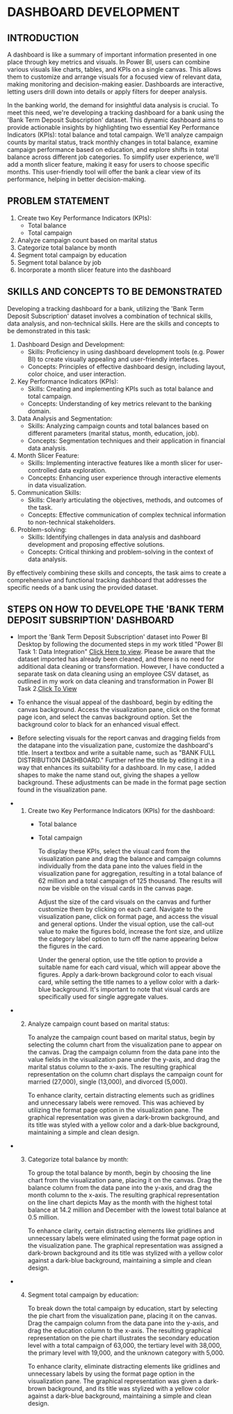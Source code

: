 # DASHBOARD DEVELOPMENT

## INTRODUCTION

A dashboard is like a summary of important information presented in one place through key metrics and visuals. In Power BI, users can combine various visuals like charts, tables, and KPIs on a single canvas. This allows them to customize and arrange visuals for a focused view of relevant data, making monitoring and decision-making easier. Dashboards are interactive, letting users drill down into details or apply filters for deeper analysis.

In the banking world, the demand for insightful data analysis is crucial. To meet this need, we're developing a tracking dashboard for a bank using the 'Bank Term Deposit Subscription' dataset. This dynamic dashboard aims to provide actionable insights by highlighting two essential Key Performance Indicators (KPIs): total balance and total campaign. We'll analyze campaign counts by marital status, track monthly changes in total balance, examine campaign performance based on education, and explore shifts in total balance across different job categories. To simplify user experience, we'll add a month slicer feature, making it easy for users to choose specific months. This user-friendly tool will offer the bank a clear view of its performance, helping in better decision-making.

## PROBLEM STATEMENT 

1. Create two Key Performance Indicators (KPIs):
   - Total balance
   - Total campaign
2. Analyze campaign count based on marital status
3. Categorize total balance by month
4. Segment total campaign by education
5. Segment total balance by job
6. Incorporate a month slicer feature into the dashboard

## SKILLS AND CONCEPTS TO BE DEMONSTRATED

Developing a tracking dashboard for a bank, utilizing the 'Bank Term Deposit Subscription' dataset involves a combination of technical skills, data analysis, and non-technical skills. Here are the skills and concepts to be demonstrated in this task:

1. Dashboard Design and Development:
   - Skills: Proficiency in using dashboard development tools (e.g. Power BI) to create visually appealing and user-friendly interfaces.
   - Concepts: Principles of effective dashboard design, including layout, color choice, and user interaction.
2. Key Performance Indicators (KPIs):
   - Skills: Creating and implementing KPIs such as total balance and total campaign.
   - Concepts: Understanding of key metrics relevant to the banking domain.
3. Data Analysis and Segmentation:
   - Skills: Analyzing campaign counts and total balances based on different parameters (marital status, month, education, job).
   - Concepts: Segmentation techniques and their application in financial data analysis.
4. Month Slicer Feature:
   - Skills: Implementing interactive features like a month slicer for user-controlled data exploration.
   - Concepts: Enhancing user experience through interactive elements in data visualization.
5. Communication Skills:
   - Skills: Clearly articulating the objectives, methods, and outcomes of the task.
   - Concepts: Effective communication of complex technical information to non-technical stakeholders.
6. Problem-solving:
   - Skills: Identifying challenges in data analysis and dashboard development and proposing effective solutions.
   - Concepts: Critical thinking and problem-solving in the context of data analysis.

By effectively combining these skills and concepts, the task aims to create a comprehensive and functional tracking dashboard that addresses the specific needs of a bank using the provided dataset.

## STEPS ON HOW TO DEVELOPE THE 'BANK TERM DEPOSIT SUBSRIPTION' DASHBOARD

- Import the 'Bank Term Deposit Subscription' dataset into Power BI Desktop by following the documented steps in my work titled "Power BI Task 1: Data Integration" [Click Here to view](https://github.com/Boobae-Vivian/POWER-BI-TASK-1-Dataset-Integration). Please be aware that the dataset imported has already been cleaned, and there is no need for additional data cleaning or transformation. However, I have conducted a separate task on data cleaning using an employee CSV dataset, as outlined in my work on data cleaning and transformation in Power BI Task 2.[Click To View](https://github.com/Boobae-Vivian/POWER-BI-TASK-2-Data-Cleaning)
- To enhance the visual appeal of the dashboard, begin by editing the canvas background. Access the visualization pane, click on the format page icon, and select the canvas background option. Set the background color to black for an enhanced visual effect.
- Before selecting visuals for the report canvas and dragging fields from the datapane into the visualization pane, customize the dashboard's title. Insert a textbox and write a suitable name, such as "BANK FULL DISTRIBUTION DASHBOARD." Further refine the title by editing it in a way that enhances its suitability for a dashboard. In my case, I added shapes to make the name stand out, giving the shapes a yellow background. These adjustments can be made in the format page section found in the visualization pane.
- 1. Create two Key Performance Indicators (KPIs) for the dashboard:
     - Total balance
     - Total campaign

        To display these KPIs, select the visual card from the visualization pane and drag the balance and campaign columns individually from the data pane into the values field in the visualization pane for aggregation, resulting in a total balance of 62 million and a total campaign of 125 thousand. The results will now be visible on the visual cards in the canvas page.

        Adjust the size of the card visuals on the canvas and further customize them by clicking on each card. Navigate to the visualization pane, click on format page, and access the visual and general options. Under the visual option, use the call-out value to make the figures bold, increase the font size, and utilize the category label option to turn off the name appearing below the figures in the card.

        Under the general option, use the title option to provide a suitable name for each card visual, which will appear above the figures. Apply a dark-brown background color to each visual card, while setting the title names to a yellow color with a dark-blue background. It's important to note that visual cards are specifically used for single aggregate values.

- 2. Analyze campaign count based on marital status:

     To analyze the campaign count based on marital status, begin by selecting the column chart from the visualization pane to appear on the canvas. Drag the campaign column from the data pane into the value fields in the visualization pane under the y-axis, and drag the marital status column to the x-axis. The resulting graphical representation on the column chart displays the campaign count for married (27,000), single (13,000), and divorced (5,000).

     To enhance clarity, certain distracting elements such as gridlines and unnecessary labels were removed. This was achieved by utilizing the format page option in the visualization pane. The graphical representation was given a dark-brown background, and its title was styled with a yellow color and a dark-blue background, maintaining a simple and clean design.

- 3. Categorize total balance by month:

     To group the total balance by month, begin by choosing the line chart from the visualization pane, placing it on the canvas. Drag the balance column from the data pane into the y-axis, and drag the month column to the x-axis. The resulting graphical representation on the line chart depicts May as the month with the highest total balance at 14.2 million and December with the lowest total balance at 0.5 million.

      To enhance clarity, certain distracting elements like gridlines and unnecessary labels were eliminated using the format page option in the visualization pane. The graphical representation was assigned a dark-brown background and its title was stylized with a yellow color against a dark-blue background, maintaining a simple and clean design.

- 4. Segment total campaign by education:

     To break down the total campaign by education, start by selecting the pie chart from the visualization pane, placing it on the canvas. Drag the campaign column from the data pane into the y-axis, and drag the education column to the x-axis. The resulting graphical representation on the pie chart illustrates the secondary education level with a total campaign of 63,000, the tertiary level with 38,000, the primary level with 19,000, and the unknown category with 5,000.

     To enhance clarity, eliminate distracting elements like gridlines and unnecessary labels by using the format page option in the visualization pane. The graphical representation was given a dark-brown background, and its title was stylized with a yellow color against a dark-blue background, maintaining a simple and clean design.
  







  
















